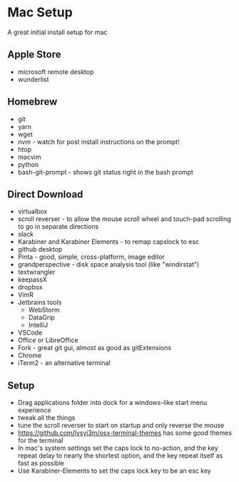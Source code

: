 # Mac Setup
A great initial install setup for mac

## Apple Store
* microsoft remote desktop
* wunderlist

## Homebrew
* git
* yarn
* wget 
* nvm - watch for post install instructions on the prompt!
* htop
* macvim
* python
* bash-git-prompt - shows git status right in the bash prompt

## Direct Download
* virtualbox
* scroll reverser - to allow the mouse scroll wheel and touch-pad scrolling to go in separate directions
* slack
* Karabiner and Karabiner Elements - to remap capslock to esc
* github desktop
* Pinta - good, simple, cross-platform, image editor
* grandperspective - disk space analysis tool (like "windirstat")
* textwrangler
* keepassX
* dropbox
* VimR
* Jetbrains tools
  * WebStorm
  * DataGrip
  * IntelliJ
* VSCode
* Office or LibreOffice
* Fork - great git gui, almost as good as gitExtensions
* Chrome
* iTerm2 - an alternative terminal 

## Setup
* Drag applications folder into dock for a windows-like start menu experience
* tweak all the things
* tune the scroll reverser to start on startup and only reverse the mouse
* https://github.com/lysyi3m/osx-terminal-themes has some good themes for the terminal
* In mac's system settings set the caps lock to no-action, and the key repeat delay to nearly the shortest option, and the key repeat itself as fast as possible
* Use Karabiner-Elements to set the caps lock key to be an esc key

